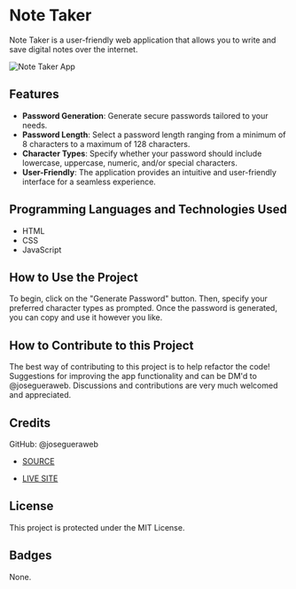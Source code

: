 # Note Taker

Note Taker is a user-friendly web application that allows you to write and save digital notes over the internet. 

![Note Taker App]( )

## Features

- **Password Generation**: Generate secure passwords tailored to your needs.
- **Password Length**: Select a password length ranging from a minimum of 8 characters to a maximum of 128 characters.
- **Character Types**: Specify whether your password should include lowercase, uppercase, numeric, and/or special characters.
- **User-Friendly**: The application provides an intuitive and user-friendly interface for a seamless experience.

## Programming Languages and Technologies Used

- HTML
- CSS
- JavaScript

## How to Use the Project

To begin, click on the "Generate Password" button. Then, specify your preferred character types as prompted. Once the password is generated, you can copy and use it however you like.

## How to Contribute to this Project
The best way of contributing to this project is to help refactor the code! Suggestions for improving the app functionality and can be DM'd to @josegueraweb. Discussions and contributions are very much welcomed and appreciated. 

## Credits
GitHub: @josegueraweb

- [SOURCE](https://github.com/josegueraweb/password-generator)

- [LIVE SITE](https://josegueraweb.github.io/password-generator/)

## License
This project is protected under the MIT License.

## Badges
None.

